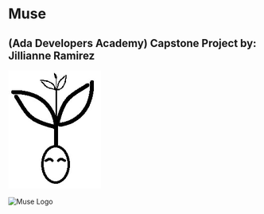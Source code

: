 # Muse 
## (Ada Developers Academy) Capstone Project by: Jillianne Ramirez


![Muse Logo](https://raw.githubusercontent.com/jillirami/Muse/master/MuseIcon.jpg)

![Muse Logo](Muse/MuseIcon.jpg?raw=true "Icon")
